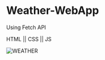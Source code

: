# Weather-WebApp
Using Fetch API 

HTML || CSS || JS


![WEATHER](https://user-images.githubusercontent.com/121520688/218610393-e5a9c131-05c4-43bf-b763-593ac7d5c818.png)

